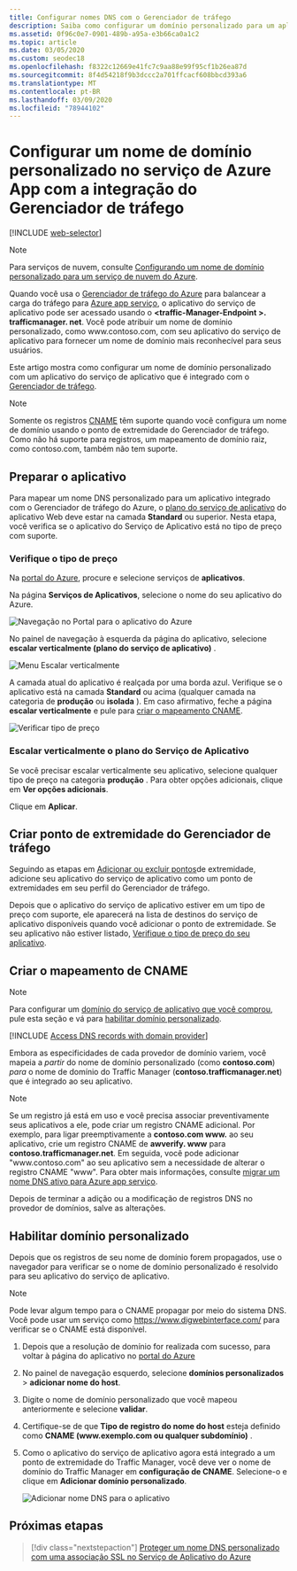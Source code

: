 ```yaml
---
title: Configurar nomes DNS com o Gerenciador de tráfego
description: Saiba como configurar um domínio personalizado para um aplicativo de serviço de Azure App que se integre ao Gerenciador de tráfego para balanceamento de carga.
ms.assetid: 0f96c0e7-0901-489b-a95a-e3b66ca0a1c2
ms.topic: article
ms.date: 03/05/2020
ms.custom: seodec18
ms.openlocfilehash: f8322c12669e41fc7c9aa88e99f95cf1b26ea87d
ms.sourcegitcommit: 8f4d54218f9b3dccc2a701ffcacf608bbcd393a6
ms.translationtype: MT
ms.contentlocale: pt-BR
ms.lasthandoff: 03/09/2020
ms.locfileid: "78944102"
---
```

# <a name="configure-a-custom-domain-name-in-azure-app-service-with-traffic-manager-integration"></a>Configurar um nome de domínio personalizado no serviço de Azure App com a integração do Gerenciador de tráfego

[!INCLUDE [web-selector](../../includes/websites-custom-domain-selector.md)]

> [!NOTE]
> Para serviços de nuvem, consulte [Configurando um nome de domínio personalizado para um serviço de nuvem do Azure](../cloud-services/cloud-services-custom-domain-name.md).

Quando você usa o [Gerenciador de tráfego do Azure](/azure/traffic-manager/) para balancear a carga do tráfego para [Azure app serviço](overview.md), o aplicativo do serviço de aplicativo pode ser acessado usando o **\<traffic-Manager-Endpoint >. trafficmanager. net**. Você pode atribuir um nome de domínio personalizado, como www\.contoso.com, com seu aplicativo do serviço de aplicativo para fornecer um nome de domínio mais reconhecível para seus usuários.

Este artigo mostra como configurar um nome de domínio personalizado com um aplicativo do serviço de aplicativo que é integrado com o [Gerenciador de tráfego](../traffic-manager/traffic-manager-overview.md).

> [!NOTE]
> Somente os registros [CNAME](https://en.wikipedia.org/wiki/CNAME_record) têm suporte quando você configura um nome de domínio usando o ponto de extremidade do Gerenciador de tráfego. Como não há suporte para registros, um mapeamento de domínio raiz, como contoso.com, também não tem suporte.
> 

## <a name="prepare-the-app"></a>Preparar o aplicativo

Para mapear um nome DNS personalizado para um aplicativo integrado com o Gerenciador de tráfego do Azure, o [plano do serviço de aplicativo](https://azure.microsoft.com/pricing/details/app-service/) do aplicativo Web deve estar na camada **Standard** ou superior. Nesta etapa, você verifica se o aplicativo do Serviço de Aplicativo está no tipo de preço com suporte.

### <a name="check-the-pricing-tier"></a>Verifique o tipo de preço

Na [portal do Azure](https://portal.azure.com), procure e selecione serviços de **aplicativos**.

Na página **Serviços de Aplicativos**, selecione o nome do seu aplicativo do Azure.

![Navegação no Portal para o aplicativo do Azure](./media/app-service-web-tutorial-custom-domain/select-app.png)

No painel de navegação à esquerda da página do aplicativo, selecione **escalar verticalmente (plano do serviço de aplicativo)** .

![Menu Escalar verticalmente](./media/app-service-web-tutorial-custom-domain/scale-up-menu.png)

A camada atual do aplicativo é realçada por uma borda azul. Verifique se o aplicativo está na camada **Standard** ou acima (qualquer camada na categoria de **produção** ou **isolada** ). Em caso afirmativo, feche a página **escalar verticalmente** e pule para [criar o mapeamento CNAME](#create-the-cname-mapping).

![Verificar tipo de preço](./media/app-service-web-tutorial-custom-domain/check-pricing-tier.png)

### <a name="scale-up-the-app-service-plan"></a>Escalar verticalmente o plano do Serviço de Aplicativo

Se você precisar escalar verticalmente seu aplicativo, selecione qualquer tipo de preço na categoria **produção** . Para obter opções adicionais, clique em **Ver opções adicionais**.

Clique em **Aplicar**.

## <a name="create-traffic-manager-endpoint"></a>Criar ponto de extremidade do Gerenciador de tráfego

Seguindo as etapas em [Adicionar ou excluir pontos](../traffic-manager/traffic-manager-endpoints.md)de extremidade, adicione seu aplicativo do serviço de aplicativo como um ponto de extremidades em seu perfil do Gerenciador de tráfego.

Depois que o aplicativo do serviço de aplicativo estiver em um tipo de preço com suporte, ele aparecerá na lista de destinos do serviço de aplicativo disponíveis quando você adicionar o ponto de extremidade. Se seu aplicativo não estiver listado, [Verifique o tipo de preço do seu aplicativo](#prepare-the-app).

## <a name="create-the-cname-mapping"></a>Criar o mapeamento de CNAME
> [!NOTE]
> Para configurar um [domínio do serviço de aplicativo que você comprou](manage-custom-dns-buy-domain.md), pule esta seção e vá para [habilitar domínio personalizado](#enable-custom-domain).
> 

[!INCLUDE [Access DNS records with domain provider](../../includes/app-service-web-access-dns-records-no-h.md)]

Embora as especificidades de cada provedor de domínio variem, você mapeia a *partir* do nome de domínio personalizado (como **contoso.com**) *para* o nome de domínio do Traffic Manager (**contoso.trafficmanager.net**) que é integrado ao seu aplicativo.

> [!NOTE]
> Se um registro já está em uso e você precisa associar preventivamente seus aplicativos a ele, pode criar um registro CNAME adicional. Por exemplo, para ligar preemptivamente a **contoso.com www\.** ao seu aplicativo, crie um registro CNAME de **awverify. www** para **contoso.trafficmanager.net**. Em seguida, você pode adicionar "www\.contoso.com" ao seu aplicativo sem a necessidade de alterar o registro CNAME "www". Para obter mais informações, consulte [migrar um nome DNS ativo para Azure app serviço](manage-custom-dns-migrate-domain.md).

Depois de terminar a adição ou a modificação de registros DNS no provedor de domínios, salve as alterações.

## <a name="enable-custom-domain"></a>Habilitar domínio personalizado
Depois que os registros de seu nome de domínio forem propagados, use o navegador para verificar se o nome de domínio personalizado é resolvido para seu aplicativo do serviço de aplicativo.

> [!NOTE]
> Pode levar algum tempo para o CNAME propagar por meio do sistema DNS. Você pode usar um serviço como <a href="https://www.digwebinterface.com/">https://www.digwebinterface.com/</a> para verificar se o CNAME está disponível.
> 
> 

1. Depois que a resolução de domínio for realizada com sucesso, para voltar à página do aplicativo no [portal do Azure](https://portal.azure.com)
2. No painel de navegação esquerdo, selecione **domínios personalizados** > **adicionar nome do host**.
4. Digite o nome de domínio personalizado que você mapeou anteriormente e selecione **validar**.
5. Certifique-se de que **Tipo de registro do nome do host** esteja definido como **CNAME (www\.exemplo.com ou qualquer subdomínio)** .

6. Como o aplicativo do serviço de aplicativo agora está integrado a um ponto de extremidade do Traffic Manager, você deve ver o nome de domínio do Traffic Manager em **configuração de CNAME**. Selecione-o e clique em **Adicionar domínio personalizado**.

    ![Adicionar nome DNS para o aplicativo](./media/configure-domain-traffic-manager/enable-traffic-manager-domain.png)

## <a name="next-steps"></a>Próximas etapas

> [!div class="nextstepaction"]
> [Proteger um nome DNS personalizado com uma associação SSL no Serviço de Aplicativo do Azure](configure-ssl-bindings.md)
